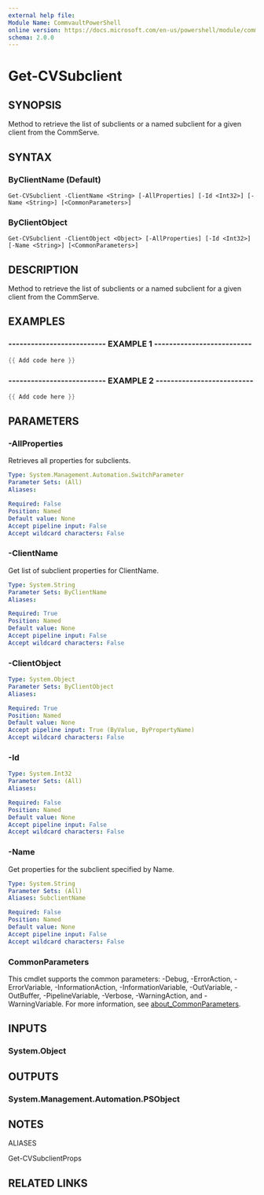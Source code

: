 ```yaml
---
external help file:
Module Name: CommvaultPowerShell
online version: https://docs.microsoft.com/en-us/powershell/module/commvaultpowershell/get-cvsubclient
schema: 2.0.0
---
```


# Get-CVSubclient

## SYNOPSIS
Method to retrieve the list of subclients or a named subclient for a given client from the CommServe.

## SYNTAX

### ByClientName (Default)
```
Get-CVSubclient -ClientName <String> [-AllProperties] [-Id <Int32>] [-Name <String>] [<CommonParameters>]
```

### ByClientObject
```
Get-CVSubclient -ClientObject <Object> [-AllProperties] [-Id <Int32>] [-Name <String>] [<CommonParameters>]
```

## DESCRIPTION
Method to retrieve the list of subclients or a named subclient for a given client from the CommServe.

## EXAMPLES

### -------------------------- EXAMPLE 1 --------------------------
```powershell
{{ Add code here }}
```



### -------------------------- EXAMPLE 2 --------------------------
```powershell
{{ Add code here }}
```



## PARAMETERS

### -AllProperties
Retrieves all properties for subclients.

```yaml
Type: System.Management.Automation.SwitchParameter
Parameter Sets: (All)
Aliases:

Required: False
Position: Named
Default value: None
Accept pipeline input: False
Accept wildcard characters: False
```

### -ClientName
Get list of subclient properties for ClientName.

```yaml
Type: System.String
Parameter Sets: ByClientName
Aliases:

Required: True
Position: Named
Default value: None
Accept pipeline input: False
Accept wildcard characters: False
```

### -ClientObject


```yaml
Type: System.Object
Parameter Sets: ByClientObject
Aliases:

Required: True
Position: Named
Default value: None
Accept pipeline input: True (ByValue, ByPropertyName)
Accept wildcard characters: False
```

### -Id


```yaml
Type: System.Int32
Parameter Sets: (All)
Aliases:

Required: False
Position: Named
Default value: None
Accept pipeline input: False
Accept wildcard characters: False
```

### -Name
Get properties for the subclient specified by Name.

```yaml
Type: System.String
Parameter Sets: (All)
Aliases: SubclientName

Required: False
Position: Named
Default value: None
Accept pipeline input: False
Accept wildcard characters: False
```

### CommonParameters
This cmdlet supports the common parameters: -Debug, -ErrorAction, -ErrorVariable, -InformationAction, -InformationVariable, -OutVariable, -OutBuffer, -PipelineVariable, -Verbose, -WarningAction, and -WarningVariable. For more information, see [about_CommonParameters](http://go.microsoft.com/fwlink/?LinkID=113216).

## INPUTS

### System.Object

## OUTPUTS

### System.Management.Automation.PSObject

## NOTES

ALIASES

Get-CVSubclientProps

## RELATED LINKS

